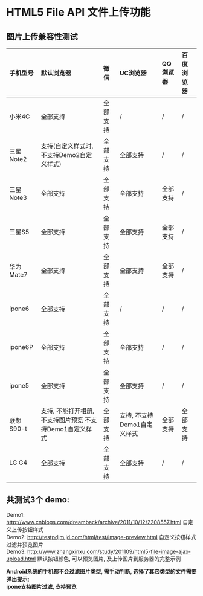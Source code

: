 # HTML5 File API 文件上传功能

## 图片上传兼容性测试

| 手机型号     | 默认浏览器      |    微信    |   UC浏览器     |  QQ浏览器     |百度浏览器    |
| :-------------| :-------------|:------------- |:------------- |:-------------|:------------- |
| 小米4C         | 全部支持            |全部支持        |/              |/             |/    |
| 三星Note2     | 支持(自定义样式时,不支持Demo2自定义样式)|全部支持           |全部支持            |/           |/    |
| 三星Note3     | 全部支持            |全部支持           |全部支持            |全部支持           |/    |
| 三星S5     | 全部支持            |全部支持           |全部支持            |全部支持           |/    |
| 华为Mate7     | 全部支持            |全部支持           |全部支持            |全部支持           |/    |
| ipone6     | 全部支持            |全部支持           |/            |/           |/    |
| ipone6P     | 全部支持            |全部支持           |全部支持            |/           |/    |
| ipone5     | 全部支持            |全部支持           |全部支持            |/           |/    |
| 联想 S90-t     | 支持, 不能打开相册, 不支持图片预览 不支持Demo1自定义样式           |全部支持           |支持, 不支持Demo1自定义样式            |全部支持           |全部支持    |
| LG G4     | 全部支持           |全部支持           |全部支持            |/           |/    |

## 共测试3个 demo:
Demo1: http://www.cnblogs.com/dreamback/archive/2011/10/12/2208557.html 自定义上传按钮样式  
Demo2: http://testpdjm.jd.com/html/test/image-preview.html 自定义按钮样式过滤并预览图片  
Demo3: http://www.zhangxinxu.com/study/201109/html5-file-image-ajax-upload.html 默认按钮颜色, 可以预览图片, 及上传图片到服务器的完整示例  

**Android系统的手机都不会过滤图片类型, 需手动判断, 选择了其它类型的文件需要弹出提示;**  
**ipone支持图片过滤, 支持预览**
